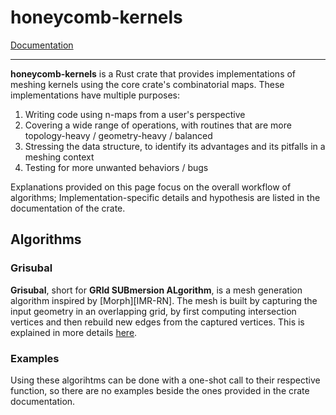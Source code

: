 # honeycomb-kernels

[Documentation](../honeycomb_kernels/)

---

**honeycomb-kernels** is a Rust crate that provides implementations of meshing kernels using the core crate's
combinatorial maps. These implementations have multiple purposes:

1. Writing code using n-maps from a user's perspective
2. Covering a wide range of operations, with routines that are more topology-heavy / geometry-heavy / balanced
3. Stressing the data structure, to identify its advantages and its pitfalls in a meshing context
4. Testing for more unwanted behaviors / bugs

Explanations provided on this page focus on the overall workflow of algorithms; Implementation-specific details and
hypothesis are listed in the documentation of the crate.

## Algorithms

### Grisubal

**Grisubal**, short for **GRId SUBmersion ALgorithm**, is a mesh generation algorithm inspired by [Morph][IMR-RN].
The mesh is built by capturing the input geometry in an overlapping grid, by first computing intersection vertices and
then rebuild new edges from the captured vertices. This is explained in more details [here](./kernel-grisubal.md).

[IMRN-RN]: https://internationalmeshingroundtable.com/assets/research-notes/imr32/2011.pdf

### Examples

Using these algorihtms can be done with a one-shot call to their respective function, so there are no examples beside
the ones provided in the crate documentation.